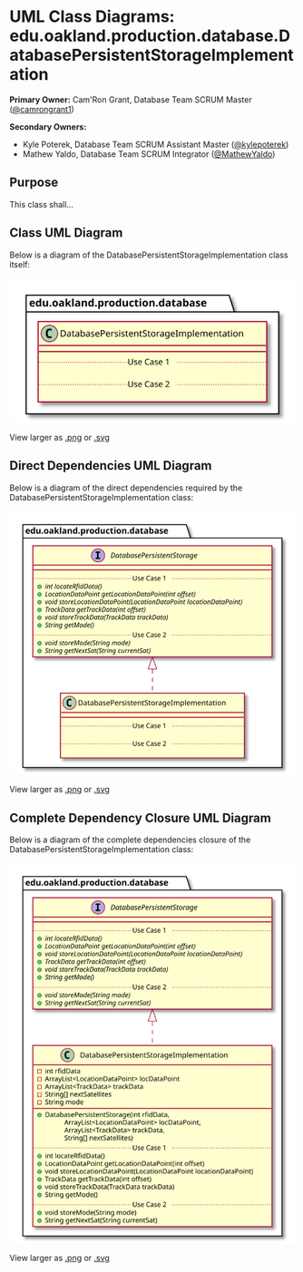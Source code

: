 # UML Class Diagrams: edu.oakland.production.database.DatabasePersistentStorageImplementation

**Primary Owner:** Cam'Ron Grant, Database Team SCRUM Master ([@camrongrant1](https://github.com/camrongrant1/))

**Secondary Owners:**

- Kyle Poterek, Database Team SCRUM Assistant Master ([@kylepoterek](https://github.com/kylepoterek/))
- Mathew Yaldo, Database Team SCRUM Integrator ([@MathewYaldo](https://github.com/MathewYaldo/))

## Purpose

This class shall...

## Class UML Diagram

Below is a diagram of the DatabasePersistentStorageImplementation class itself:

![DatabasePersistentStorageImplementation](./DatabasePersistentStorageImplementation.svg)

View larger as [.png](./DatabasePersistentStorageImplementation.png) or [.svg](./DatabasePersistentStorageImplementation.svg)

## Direct Dependencies UML Diagram

Below is a diagram of the direct dependencies required by the DatabasePersistentStorageImplementation class:

![DatabasePersistentStorageImplementation Direct Dependencies](./DatabasePersistentStorageImplementation_DirectDependencies.svg)

View larger as [.png](./DatabasePersistentStorageImplementation_DirectDependencies.png) or [.svg](./DatabasePersistentStorageImplementation_DirectDependencies.svg)

## Complete Dependency Closure UML Diagram

Below is a diagram of the complete dependencies closure of the DatabasePersistentStorageImplementation class:

![DatabasePersistentStorageImplementation Dependency Closure](./DatabasePersistentStorageImplementation_Closure.svg)

View larger as [.png](./DatabasePersistentStorageImplementation_Closure.png) or [.svg](./DatabasePersistentStorageImplementation_Closure.svg)
